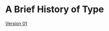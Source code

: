 A Brief History of Type
=======================

[Version 01](https://loisgordon.github.io/a-brief-history-of-type/history1.html)